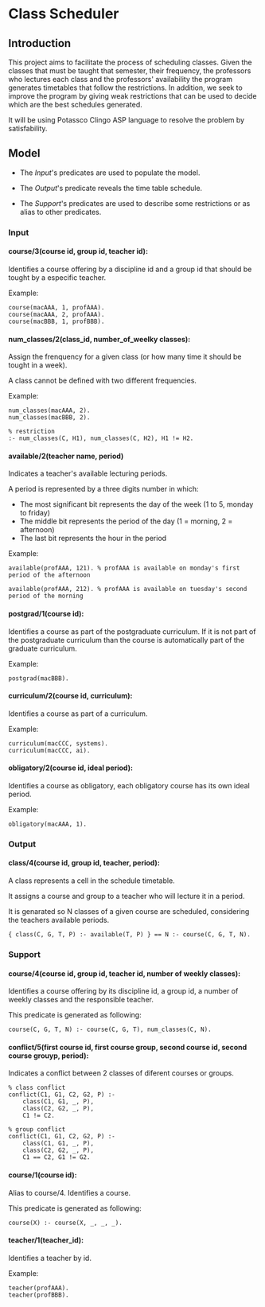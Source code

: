 # Class Scheduler

## Introduction

This project aims to facilitate the process of scheduling classes. Given the classes that must be taught that semester, their frequency, the professors who lectures each class and the professors' availability the program generates timetables that follow the restrictions. In addition, we seek to improve the program by giving weak restrictions that can be used to decide which are the best schedules generated. 

It will be using Potassco Clingo ASP language to resolve the problem by satisfability.

## Model
- The *Input*'s predicates are used to populate the model.

- The *Output*'s predicate reveals the time table schedule.

- The *Support*'s predicates are used to describe some restrictions or as alias to other predicates.

### Input

####  **course/3(course id, group id, teacher id)**: 

Identifies a course offering by a discipline id and a group id that should be tought by a especific teacher.

Example:
```
course(macAAA, 1, profAAA).
course(macAAA, 2, profAAA).
course(macBBB, 1, profBBB).
```

####  **num_classes/2(class_id, number_of_weelky classes)**: 

Assign the frenquency for a given class (or how many time it should be tought in a week).

A class cannot be defined with two different frequencies.

Example:
```
num_classes(macAAA, 2).
num_classes(macBBB, 2).

% restriction
:- num_classes(C, H1), num_classes(C, H2), H1 != H2.
```

####  **available/2(teacher name, period)** 

Indicates a teacher's available lecturing periods.

A period is represented by a three digits number in which:
- The most significant bit represents the day of the week (1 to 5, monday to friday)
- The middle bit represents the period of the day (1 = morning, 2 = afternoon)
- The last bit represents the hour in the period

Example:
```
available(profAAA, 121). % profAAA is available on monday's first period of the afternoon

available(profAAA, 212). % profAAA is available on tuesday's second period of the morning
```

####  **postgrad/1(course id)**: 

Identifies a course as part of the postgraduate curriculum. If it is not part of the postgraduate curriculum than the course is automatically part of the graduate curriculum.

Example:
```
postgrad(macBBB).
```

####  **curriculum/2(course id, curriculum)**: 

Identifies a course as part of a curriculum.

Example:
```
curriculum(macCCC, systems).
curriculum(macCCC, ai).
```

####  **obligatory/2(course id, ideal period)**: 

Identifies a course as obligatory, each obligatory course has its own ideal period.

Example:
```
obligatory(macAAA, 1).
```


### Output
####  **class/4(course id, group id, teacher, period)**: 

A class represents a cell in the schedule timetable.

It assigns a course and group to a teacher who will lecture it in a period.

It is genarated so N classes of a given course are scheduled, considering the teachers available periods. 
```
{ class(C, G, T, P) :- available(T, P) } == N :- course(C, G, T, N).
```

### Support

####  **course/4(course id, group id, teacher id, number of weekly classes)**: 

Identifies a course offering by its discipline id, a group id, a number of weekly classes and the responsible teacher. 

This predicate is generated as following:
```
course(C, G, T, N) :- course(C, G, T), num_classes(C, N).
```

####  **conflict/5(first course id, first course group, second course id, second course grouyp, period)**: 

Indicates a conflict between 2 classes of diferent courses or groups.

```
% class conflict
conflict(C1, G1, C2, G2, P) :-
    class(C1, G1, _, P),
    class(C2, G2, _, P),
    C1 != C2.

% group conflict
conflict(C1, G1, C2, G2, P) :-
    class(C1, G1, _, P),
    class(C2, G2, _, P),
    C1 == C2, G1 != G2.
```

####  **course/1(course id)**: 

Alias to course/4. Identifies a course.

This predicate is generated as following:
```
course(X) :- course(X, _, _, _).
```

####  **teacher/1(teacher_id)**: 

Identifies a teacher by id.

Example:
```
teacher(profAAA).
teacher(profBBB).
```
